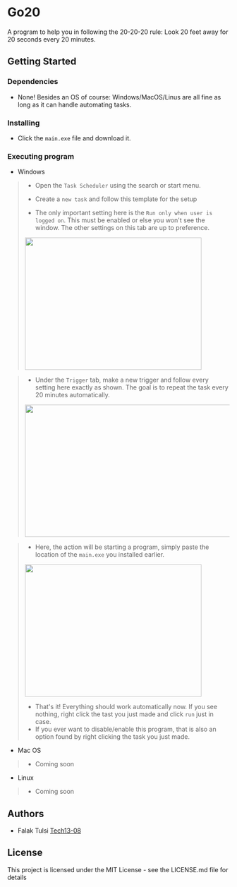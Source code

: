 # Go20

A program to help you in following the 20-20-20 rule: Look 20 feet away for 20 seconds every 20 minutes.

## Getting Started

### Dependencies

* None! Besides an OS of course: Windows/MacOS/Linus are all fine as long as it can handle automating tasks.

### Installing

* Click the `main.exe` file and download it. 

### Executing program

- Windows
> * Open the `Task Scheduler` using the search or start menu.
> * Create a `new task` and follow this template for the setup
>
> 
>  * The only important setting here is the `Run only when user is logged on`. This must be enabled or else you won't see the window. The other settings on this tab are up to preference.
>   
>   <img src="https://github.com/Tech13-08/Go20/assets/68032044/a8ddb339-ac83-4af2-94b6-a7769fc98890" width="400" height="300">

>   
>   
> *  Under the `Trigger` tab, make a new trigger and follow every setting here exactly as shown. The goal is to repeat the task every 20 minutes automatically.
>   
>  <img src="https://github.com/Tech13-08/Go20/assets/68032044/31e317d3-a6b5-4d90-917e-bfe1debf1954" width="800" height="300">

> 
>   
>  * Here, the action will be starting a program, simply paste the location of the `main.exe` you installed earlier.
>   
>  <img src="https://github.com/Tech13-08/Go20/assets/68032044/4df4e755-0157-4cad-8967-5a613b75827e" width="400" height="300">
> 
>
> 
> * That's it! Everything should work automatically now. If you see nothing, right click the tast you just made and click `run` just in case.
> * If you ever want to disable/enable this program, that is also an option found by right clicking the task you just made.
>
- Mac OS
> * Coming soon
>   
- Linux
> * Coming soon

## Authors

- Falak Tulsi  [Tech13-08](https://github.com/Tech13-08)
  
## License

This project is licensed under the MIT License - see the LICENSE.md file for details
